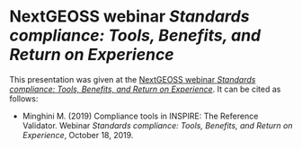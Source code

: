 # NextGEOSS webinar _Standards compliance: Tools, Benefits, and Return on Experience_
This presentation was given at the [NextGEOSS webinar _Standards compliance: Tools, Benefits, and Return on Experience_](https://nextgeoss.eu/nextgeoss-webinar-series-standards-compliance-2019).
It can be cited as follows:

* Minghini M. (2019) Compliance tools in INSPIRE: The Reference Validator. Webinar _Standards compliance: Tools, Benefits, and Return on Experience_, October 18, 2019.